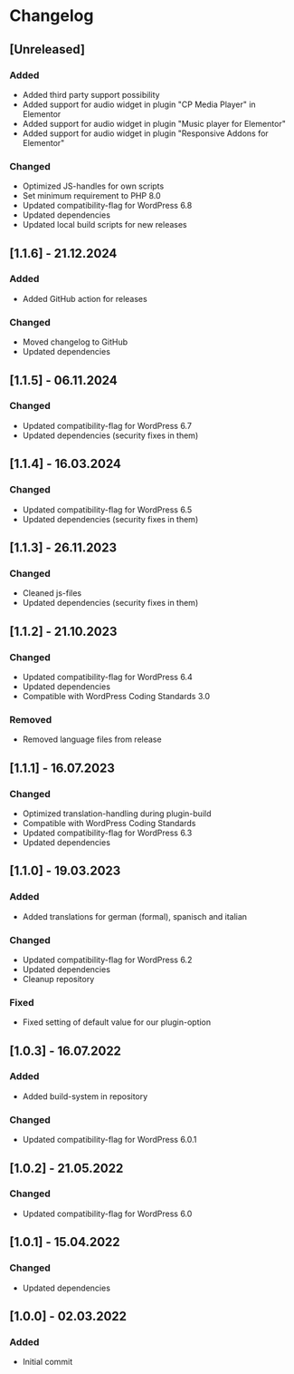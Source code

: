 # Changelog

## [Unreleased]

### Added

- Added third party support possibility
- Added support for audio widget in plugin "CP Media Player" in Elementor
- Added support for audio widget in plugin "Music player for Elementor"
- Added support for audio widget in plugin "Responsive Addons for Elementor"

### Changed

- Optimized JS-handles for own scripts
- Set minimum requirement to PHP 8.0
- Updated compatibility-flag for WordPress 6.8
- Updated dependencies
- Updated local build scripts for new releases

## [1.1.6] - 21.12.2024

### Added

- Added GitHub action for releases

### Changed

- Moved changelog to GitHub
- Updated dependencies

## [1.1.5] - 06.11.2024

### Changed

- Updated compatibility-flag for WordPress 6.7
- Updated dependencies (security fixes in them)

## [1.1.4] - 16.03.2024

### Changed

- Updated compatibility-flag for WordPress 6.5
- Updated dependencies (security fixes in them)

## [1.1.3] - 26.11.2023

### Changed

- Cleaned js-files
- Updated dependencies (security fixes in them)

## [1.1.2] - 21.10.2023

### Changed

- Updated compatibility-flag for WordPress 6.4
- Updated dependencies
- Compatible with WordPress Coding Standards 3.0

### Removed

- Removed language files from release

## [1.1.1] - 16.07.2023

### Changed

- Optimized translation-handling during plugin-build
- Compatible with WordPress Coding Standards
- Updated compatibility-flag for WordPress 6.3
- Updated dependencies

## [1.1.0] - 19.03.2023

### Added

- Added translations for german (formal), spanisch and italian

### Changed

- Updated compatibility-flag for WordPress 6.2
- Updated dependencies
- Cleanup repository

### Fixed

- Fixed setting of default value for our plugin-option

## [1.0.3] - 16.07.2022

### Added

- Added build-system in repository

### Changed

- Updated compatibility-flag for WordPress 6.0.1

## [1.0.2] - 21.05.2022

### Changed

- Updated compatibility-flag for WordPress 6.0

## [1.0.1] - 15.04.2022

### Changed

- Updated dependencies

## [1.0.0] - 02.03.2022

### Added

- Initial commit